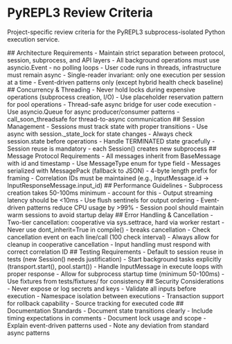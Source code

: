 # PyREPL3 Review Criteria

Project-specific review criteria for the PyREPL3 subprocess-isolated Python execution service.

<architecture>
## Architecture Requirements
- Maintain strict separation between protocol, session, subprocess, and API layers
- All background operations must use asyncio.Event - no polling loops
- User code runs in threads, infrastructure must remain async
- Single-reader invariant: only one execution per session at a time
- Event-driven patterns only (except hybrid health check baseline)
</architecture>

<concurrency>
## Concurrency & Threading
- Never hold locks during expensive operations (subprocess creation, I/O)
- Use placeholder reservation pattern for pool operations
- Thread-safe async bridge for user code execution
- Use asyncio.Queue for async producer/consumer patterns
- call_soon_threadsafe for thread-to-async communication
</concurrency>

<session-management>
## Session Management
- Sessions must track state with proper transitions
- Use async with session._state_lock for state changes
- Always check session.state before operations
- Handle TERMINATED state gracefully
- Session reuse is mandatory - each Session() creates new subprocess
</session-management>

<message-protocol>
## Message Protocol Requirements
- All messages inherit from BaseMessage with id and timestamp
- Use MessageType enum for type field
- Messages serialized with MessagePack (fallback to JSON)
- 4-byte length prefix for framing
- Correlation IDs must be maintained (e.g., InputMessage.id → InputResponseMessage.input_id)
</message-protocol>

<performance>
## Performance Guidelines
- Subprocess creation takes 50-100ms minimum - account for this
- Output streaming latency should be <10ms
- Use flush sentinels for output ordering
- Event-driven patterns reduce CPU usage by >99%
- Session pool should maintain warm sessions to avoid startup delay
</performance>

<error-handling>
## Error Handling & Cancellation
- Two-tier cancellation: cooperative via sys.settrace, hard via worker restart
- Never use dont_inherit=True in compile() - breaks cancellation
- Check cancellation event on each line/call (100 check interval)
- Always allow for cleanup in cooperative cancellation
- Input handling must respond with correct correlation ID
</error-handling>

<testing>
## Testing Requirements
- Default to session reuse in tests (new Session() needs justification)
- Start background tasks explicitly (transport.start(), pool.start())
- Handle InputMessage in execute loops with proper response
- Allow for subprocess startup time (minimum 50-100ms)
- Use fixtures from tests/fixtures/ for consistency
</testing>

<security>
## Security Considerations
- Never expose or log secrets and keys
- Validate all inputs before execution
- Namespace isolation between executions
- Transaction support for rollback capability
- Source tracking for executed code
</security>

<documentation>
## Documentation Standards
- Document state transitions clearly
- Include timing expectations in comments
- Document lock usage and scope
- Explain event-driven patterns used
- Note any deviation from standard async patterns
</documentation>